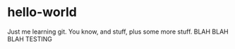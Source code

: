 # hello-world
Just me learning git.
You know, and stuff, plus some more stuff.
BLAH BLAH BLAH
TESTING

